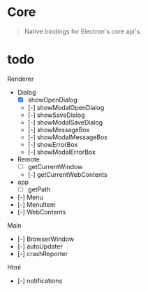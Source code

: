 # Core

> Native bindings for Electron's core api's.


# todo

Renderer
- Dialog
    - [x] showOpenDialog
    - [-] showModalOpenDialog
    - [-] showSaveDialog
    - [-] showModalSaveDialog
    - [-] showMessageBox
    - [-] showModalMessageBox
    - [-] showErrorBox
    - [-] showModalErrorBox
- Remote
    - [ ] getCurrentWindow
    - [-] getCurrentWebContents
- app
    - [ ] getPath
- [-] Menu
- [-] MenuItem
- [-] WebContents

Main
- [-] BrowserWindow
- [-] autoUpdater
- [-] crashReporter

Html
- [-] notifications

